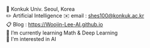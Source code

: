 🏫 Konkuk Univ. Seoul, Korea  
✏️ Artificial Intelligence
✉️ email : shes100@konkuk.ac.kr  
📋 Blog : https://Woojin-Lee-AI.github.io  
🌱 I’m currently learning Math & Deep Learning  
🌟 I'm interested in AI  

